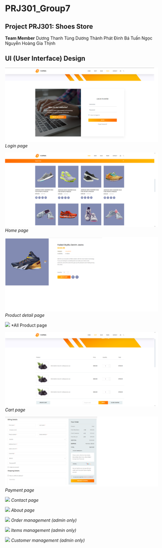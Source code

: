 # PRJ301_Group7
## Project PRJ301: Shoes Store

**Team Member**
Dương Thanh Tùng
Dương Thành Phát
Đinh Bá Tuấn Ngọc
Nguyễn Hoàng Gia Thịnh


## UI (User Interface) Design

![](Img/Login.png)
*Login page*

![](Img/HomePage.png)
*Home page*

![](Img/ProductDetail.png)
*Product detail page*

![](Img/AllProduct.jpg)
*All Product page

![](Img/ShoppingCart.png)
*Cart page*

![](Img/CheckOut.png)
*Payment page*

![](Img/Contact.png)
*Contact page*

![](Img/AboutPage.png)
*About page*

![](Img/Ordermanagement.png)
*Order management (admin only)*

![](Img/Iteammanagement.png)
*Items management (admin only)*

![](Img/Customermanagement.png)
*Customer management (admin only)*
